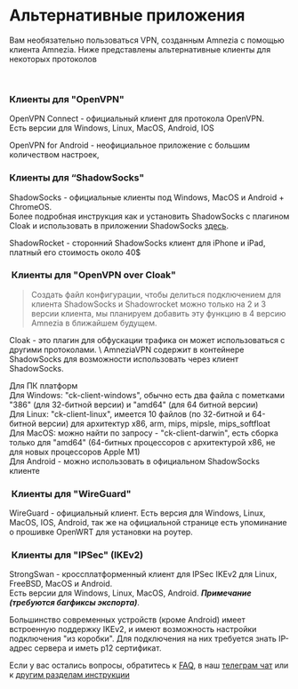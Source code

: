 # Альтернативные приложения

Вам необязательно пользоваться VPN, созданным Amnezia с помощью клиента Amnezia. 
Ниже представлены альтернативные клиенты для некоторых протоколов

&nbsp;

### Клиенты для "OpenVPN"  

OpenVPN Connect - официальный клиент для  протокола OpenVPN. \
Есть версии для Windows, Linux, MacOS, Android, IOS

OpenVPN for Android - неофициальное приложение с большим количеством настроек,


### Клиенты для “ShadowSocks"


ShadowSocks - официальные клиенты под Windows, MacOS и Android + ChromeOS. \
Более подробная инструкция как и установить ShadowSocks с плагином  Cloak и использовать в приложении ShadowSocks [здесь].   

ShadowRocket - сторонний ShadowSocks клиент для iPhone и iPad,  платный его стоимость около 40$



###  Клиенты для "OpenVPN over Cloak"

> Создать файл конфигурации, чтобы делиться подключением для клиента ShadowSocks и Shadowrocket можно только на 2 и 3 версии клиента, мы планируем добавить эту функцию в 4 версию Amnezia в ближайшем будущем. 


Cloak - это плагин для обфускации трафика он может использоваться с другими протоколами. \ 
AmneziaVPN содержит в контейнере ShadowSocks для возможности использовать через клиент ShadowSocks.

Для ПК платформ \
Для Windows: "ck-client-windows", обычно есть два файла с пометками "386" (для 32-битной версии) и "amd64" (для 64 битной версии) \
Для Linux: "ck-client-linux",  имеется 10 файлов (по 32-битной и 64-битной версии) для архитектур x86, arm, mips, mipsle, mips_softfloat \
Для MacOS: можно найти по запросу - "ck-client-darwin",  есть сборка только для "amd64" (64-битных процессоров с архитектурой x86, не для новых процессоров Apple M1) \
Для Android - можно использовать  в официальном ShadowSocks клиенте

###  Клиенты для "WireGuard"

WireGuard - официальный клиент.  Есть версия для Windows, Linux, MacOS, IOS, Android, 
так же на официальной странице есть упоминание о прошивке OpenWRT для установки на роутер.

###  Клиенты для "IPSec" (IKEv2)

StrongSwan - кроссплатформенный клиент для IPSec IKEv2 для Linux, FreeBSD, MacOS и Android. \
Есть версии для Windows, Linux, MacOS, Android. ***Примечание (требуются багфиксы экспорта)***.

Большинство современных устройств (кроме Android) имеет встроенную поддержку IKEv2, и имеют возможность настройки подключения "из коробки". Для подключения на них требуется знать IP-адрес сервера и иметь p12 сертификат.

Если у вас остались вопросы, обратитесь к [FAQ], в наш [телеграм чат] или к [другим разделам инструкции]


[about-int-link]: /about
[FAQ]: ../faq 
[телеграм чат]: https://t.me/amnezia_vpn 
[другим разделам инструкции]: ../instructions
[здесь]: https://ru-docs.amnezia.org/guides/cloak-ss-win/



















